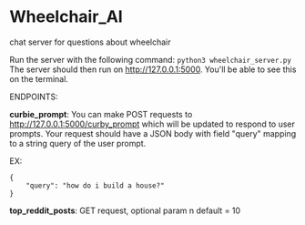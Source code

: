 # Wheelchair_AI
chat server for questions about wheelchair

Run the server with the following command:
`python3 wheelchair_server.py`
The server should then run on http://127.0.0.1:5000. You'll be able to see this on the terminal.


ENDPOINTS:


**curbie_prompt**:
You can make POST requests to http://127.0.0.1:5000/curby_prompt which will be updated to respond to user prompts.
Your request should have a JSON body with field "query" mapping to a string query of the user prompt.

EX:

```
{
    "query": "how do i build a house?"
}
```


**top_reddit_posts**: GET request, optional param n default = 10
